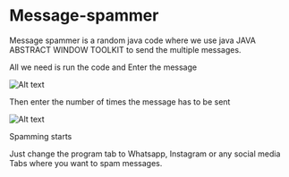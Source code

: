 # Message-spammer
Message spammer is a random java code where 
we use java JAVA ABSTRACT WINDOW TOOLKIT to
send the multiple messages.

All we need is run the code and Enter the message

![Alt text](https://drive.google.com/file/d/18KcQh-i253HryxGsmjvsgx3nU6lKfraY/view?usp=drive_link)

Then enter the number of times the message has to be sent 

![Alt text](https://drive.google.com/file/d/1JsbRlGzvOBicsSjSRmhmLSi3o6ULhX0r/view?usp=drive_link)

Spamming starts

Just change the program tab  to Whatsapp, Instagram or any social media 
Tabs where you want to spam messages.
